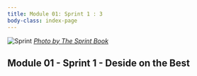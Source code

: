 ```yaml
---
title: Module 01: Sprint 1 : 3
body-class: index-page
---
```


![Sprint]({{URLROOT}}/shared/img/sprint_3.png)
*[Photo by The Sprint Book](https://www.thesprintbook.com/the-design-sprint)*

## Module 01 - Sprint 1 - Deside on the Best
